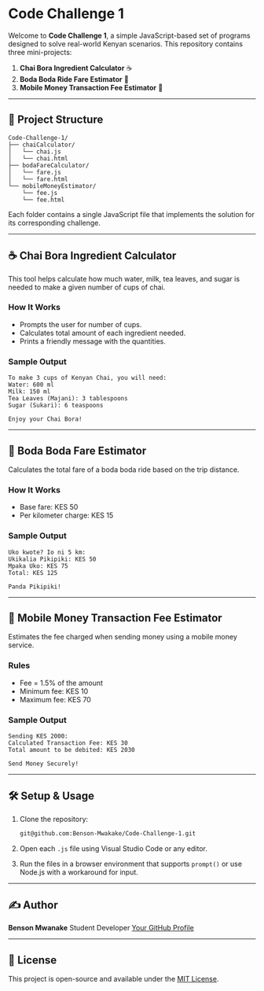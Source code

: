 # Code Challenge 1

Welcome to **Code Challenge 1**, a simple JavaScript-based set of programs designed to solve real-world Kenyan scenarios. This repository contains three mini-projects:

1. **Chai Bora Ingredient Calculator** ☕
2. **Boda Boda Ride Fare Estimator** 🛵
3. **Mobile Money Transaction Fee Estimator** 📱

---

## 📁 Project Structure

```
Code-Challenge-1/
├── chaiCalculator/
│   └── chai.js
│   └── chai.html
├── bodaFareCalculator/
│   └── fare.js
│   └── fare.html
└── mobileMoneyEstimator/
    └── fee.js
    └── fee.html
```

Each folder contains a single JavaScript file that implements the solution for its corresponding challenge.

---

## ☕ Chai Bora Ingredient Calculator

This tool helps calculate how much water, milk, tea leaves, and sugar is needed to make a given number of cups of chai.

### How It Works

* Prompts the user for number of cups.
* Calculates total amount of each ingredient needed.
* Prints a friendly message with the quantities.

### Sample Output

```
To make 3 cups of Kenyan Chai, you will need:
Water: 600 ml
Milk: 150 ml
Tea Leaves (Majani): 3 tablespoons
Sugar (Sukari): 6 teaspoons

Enjoy your Chai Bora!
```

---

## 🛵 Boda Boda Fare Estimator

Calculates the total fare of a boda boda ride based on the trip distance.

### How It Works

* Base fare: KES 50
* Per kilometer charge: KES 15

### Sample Output

```
Uko kwote? Io ni 5 km:
Ukikalia Pikipiki: KES 50
Mpaka Uko: KES 75
Total: KES 125

Panda Pikipiki!
```

---

## 📱 Mobile Money Transaction Fee Estimator

Estimates the fee charged when sending money using a mobile money service.

### Rules

* Fee = 1.5% of the amount
* Minimum fee: KES 10
* Maximum fee: KES 70

### Sample Output

```
Sending KES 2000:
Calculated Transaction Fee: KES 30
Total amount to be debited: KES 2030

Send Money Securely!
```

---

## 🛠️ Setup & Usage

1. Clone the repository:

   ```bash
   git@github.com:Benson-Mwakake/Code-Challenge-1.git
   ```
2. Open each `.js` file using Visual Studio Code or any editor.
3. Run the files in a browser environment that supports `prompt()` or use Node.js with a workaround for input.

---

## ✍️ Author

**Benson Mwanake**
Student Developer
[Your GitHub Profile](https://github.com/your-username)

---

## 📄 License

This project is open-source and available under the [MIT License](LICENSE).
